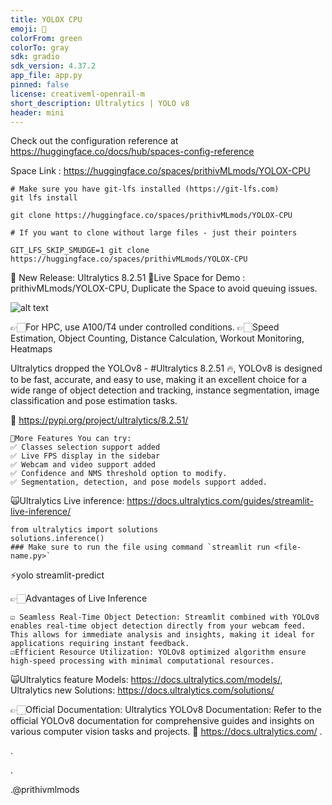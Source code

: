 ```yaml
---
title: YOLOX CPU
emoji: 🍺
colorFrom: green
colorTo: gray
sdk: gradio
sdk_version: 4.37.2
app_file: app.py
pinned: false
license: creativeml-openrail-m
short_description: Ultralytics | YOLO v8
header: mini
---
```


Check out the configuration reference at https://huggingface.co/docs/hub/spaces-config-reference

Space Link : https://huggingface.co/spaces/prithivMLmods/YOLOX-CPU
    
    # Make sure you have git-lfs installed (https://git-lfs.com)
    git lfs install
    
    git clone https://huggingface.co/spaces/prithivMLmods/YOLOX-CPU
    
    # If you want to clone without large files - just their pointers
    
    GIT_LFS_SKIP_SMUDGE=1 git clone https://huggingface.co/spaces/prithivMLmods/YOLOX-CPU

🚨 New Release: Ultralytics 8.2.51
🍺Live Space for Demo : prithivMLmods/YOLOX-CPU, Duplicate the Space to avoid queuing issues.

![alt text](docs/yolo.gif)

👉🏻For HPC, use A100/T4 under controlled conditions.
👉🏻Speed Estimation, Object Counting, Distance Calculation, Workout Monitoring, Heatmaps

Ultralytics dropped the YOLOv8 - #Ultralytics 8.2.51 🔥, YOLOv8 is designed to be fast, accurate, and easy to use, making it an excellent choice for a wide range of object detection and tracking, instance segmentation, image classification and pose estimation tasks.

🔗 https://pypi.org/project/ultralytics/8.2.51/

    🚀More Features You can try:
    ✅ Classes selection support added
    ✅ Live FPS display in the sidebar
    ✅ Webcam and video support added
    ✅ Confidence and NMS threshold option to modify.
    ✅ Segmentation, detection, and pose models support added.

🙀Ultralytics Live inference: https://docs.ultralytics.com/guides/streamlit-live-inference/

    from ultralytics import solutions
    solutions.inference()
    ### Make sure to run the file using command `streamlit run <file-name.py>`

⚡yolo streamlit-predict

👉🏻Advantages of Live Inference

    ☑️ Seamless Real-Time Object Detection: Streamlit combined with YOLOv8 enables real-time object detection directly from your webcam feed. This allows for immediate analysis and insights, making it ideal for applications requiring instant feedback.
    ☑️Efficient Resource Utilization: YOLOv8 optimized algorithm ensure high-speed processing with minimal computational resources.
    
🙀Ultralytics feature Models: https://docs.ultralytics.com/models/, Ultralytics new Solutions: https://docs.ultralytics.com/solutions/

👉🏻Official Documentation:
Ultralytics YOLOv8 Documentation: Refer to the official YOLOv8 documentation for comprehensive guides and insights on various computer vision tasks and projects. 🔗 https://docs.ultralytics.com/ .

.

.

.@prithivmlmods

